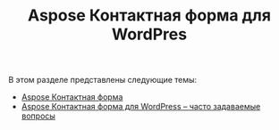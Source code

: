 ﻿---
title: Aspose Контактная форма для WordPres
second_title: Aspose Contact Form Documen
type: docs
url: /ru/aspose-contact-form-for-wordpress/
description: Создавайте контактные формы и управляйте ими с помощью разметки или наших образцов шаблонов. Ваши клиенты могут заполнять формы на странице WordPress, и вы получите данные по электронной почте via. Контактная форма Aspose также предоставляет веб-форму для функции Excel. Пользователи могут заполнять данные в формах WordPress, которые затем добавляются в лист Excel. Вы можете просматривать данные обо всех клиентах на своей странице WordPress.
weight: 10
---
В этом разделе представлены следующие темы:

- [Aspose Контактная форма](/cells/ru/aspose-contact-form/)
- [Aspose Контактная форма для WordPress – часто задаваемые вопросы](/cells/ru/aspose-contact-form-for-wordpress-faqs/)
